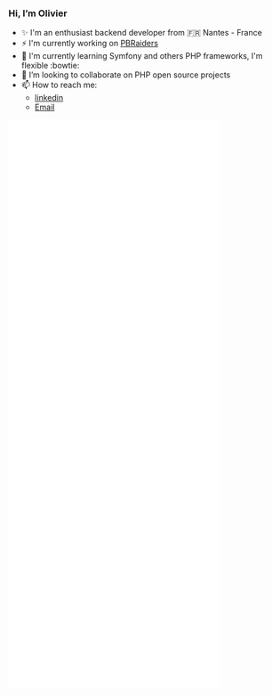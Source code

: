 ### Hi, I’m Olivier

- ✨ I'm an enthusiast backend developer from :fr: Nantes - France
- :zap: I'm currently working on [PBRaiders](https://github.com/pbraiders)
- :closed_book: I'm currently learning Symfony and others PHP frameworks, I'm flexible :bowtie:
- 👯 I’m looking to collaborate on PHP open source projects
- 📫 How to reach me: 
  - [linkedin](https://www.linkedin.com/in/olivierjullien/)
  - [Email](mailto:ojullien@netcourrier.com)

       
![Metrics](https://github.com/ojullien/ojullien/blob/main/github-metrics.svg)
